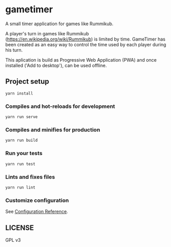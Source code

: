 # gametimer

A small timer application for games like Rummikub.

A player's turn in games like Rummikub (https://en.wikipedia.org/wiki/Rummikub) is limited by time. GameTimer has been created as an easy way to control the time used by each player during his turn.

This aplication is build as Progressive Web Application (PWA) and once installed ('Add to desktop'), can be used offline.


## Project setup
```
yarn install
```

### Compiles and hot-reloads for development
```
yarn run serve
```

### Compiles and minifies for production
```
yarn run build
```

### Run your tests
```
yarn run test
```

### Lints and fixes files
```
yarn run lint
```

### Customize configuration
See [Configuration Reference](https://cli.vuejs.org/config/).

## LICENSE
GPL v3
